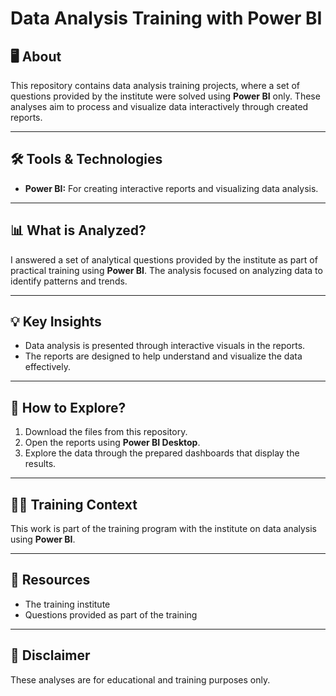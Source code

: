 # Data Analysis Training with Power BI

## 🖥️ About
This repository contains data analysis training projects, where a set of questions provided by the institute were solved using **Power BI** only. These analyses aim to process and visualize data interactively through created reports.

---

## 🛠️ Tools & Technologies
- **Power BI:** For creating interactive reports and visualizing data analysis.

---

## 📊 **What is Analyzed?**
I answered a set of analytical questions provided by the institute as part of practical training using **Power BI**. The analysis focused on analyzing data to identify patterns and trends.

---

## 💡 **Key Insights**
- Data analysis is presented through interactive visuals in the reports.  
- The reports are designed to help understand and visualize the data effectively.

---

## 📁 **How to Explore?**
1. Download the files from this repository.  
2. Open the reports using **Power BI Desktop**.  
3. Explore the data through the prepared dashboards that display the results.

---

## 👨‍💻 **Training Context**
This work is part of the training program with the institute on data analysis using **Power BI**.

---

## 🔗 **Resources**
- The training institute  
- Questions provided as part of the training  

---

## 📜 **Disclaimer**
These analyses are for educational and training purposes only.
